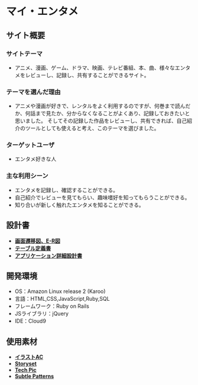 # マイ・エンタメ

## サイト概要
### サイトテーマ
- アニメ、漫画、ゲーム、ドラマ、映画、テレビ番組、本、曲、様々なエンタメをレビューし、記録し、共有することができるサイト。

### テーマを選んだ理由
- アニメや漫画が好きで、レンタルをよく利用するのですが、何巻まで読んだか、何話まで見たか、分からなくなることがよくあり、記録しておきたいと思いました。
そしてその記録した作品をレビューし、共有できれば、自己紹介のツールとしても使えると考え、このテーマを選びました。

### ターゲットユーザ
- エンタメ好きな人

### 主な利用シーン
- エンタメを記録し、確認することができる。
- 自己紹介でレビューを見てもらい、趣味嗜好を知ってもらうことができる。
- 知り合いが新しく触れたエンタメを知ることができる。

## 設計書
- [**画面遷移図、E-R図**](https://drive.google.com/file/d/1DJL5EUoEE_nc3cLGSz12LtPOCEITGuu8/view?usp=sharing)
- [**テーブル定義書**](https://docs.google.com/spreadsheets/d/1h_4w1nNzXQazNh-1fCNcwaOjVJf7ciCLhZBSscM9bxw/edit?usp=sharing)
- [**アプリケーション詳細設計書**](https://docs.google.com/spreadsheets/d/1Hah5XAJJVKxdDH7jzXfldODtVYThYdvfeUGHF_fn2Vo/edit?usp=sharing)

## 開発環境
- OS：Amazon Linux release 2 (Karoo)
- 言語：HTML,CSS,JavaScript,Ruby,SQL
- フレームワーク：Ruby on Rails
- JSライブラリ：jQuery
- IDE：Cloud9

## 使用素材
- [**イラストAC**](https://www.ac-illust.com/)
- [**Storyset**](https://storyset.com/)
- [**Tech Pic**](http://tech-pic.com/)
- [**Subtle Patterns**](https://www.toptal.com/designers/subtlepatterns/)
